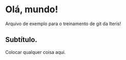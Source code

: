 # Olá, mundo!

Arquivo de exemplo para o treinamento de git da Iteris!

## Subtítulo.

Colocar qualquer coisa aqui.